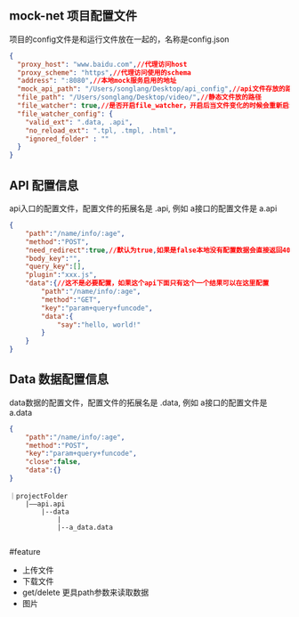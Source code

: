 
## mock-net 项目配置文件
项目的config文件是和运行文件放在一起的，名称是config.json

```json
{
  "proxy_host": "www.baidu.com",//代理访问host
  "proxy_scheme": "https",//代理访问使用的schema
  "address": ":8080",//本地mock服务启用的地址
  "mock_api_path": "/Users/songlang/Desktop/api_config",//api文件存放的路径
  "file_path": "/Users/songlang/Desktop/video/",//静态文件放的路径
  "file_watcher": true,//是否开启file_watcher，开启后当文件变化的时候会重新启动服务来更新配置信息
  "file_watcher_config": {
    "valid_ext": ".data, .api",
    "no_reload_ext": ".tpl, .tmpl, .html",
    "ignored_folder" : ""
  }
}
```


## API 配置信息
api入口的配置文件，配置文件的拓展名是 .api, 例如 a接口的配置文件是 a.api
```json
{
	"path":"/name/info/:age",
	"method":"POST",
	"need_redirect":true,//默认为true,如果是false本地没有配置数据会直接返回404
	"body_key":"",
	"query_key":[],
	"plugin":"xxx.js",
	"data":{//这不是必要配置，如果这个api下面只有这个一个结果可以在这里配置
		"path":"/name/info/:age",
		"method":"GET",
		"key":"param+query+funcode",
		"data":{
			"say":"hello, world!"
		}
	}
}
```


## Data 数据配置信息
data数据的配置文件，配置文件的拓展名是 .data, 例如 a接口的配置文件是 a.data
```json
{
	"path":"/name/info/:age",
	"method":"POST",
	"key":"param+query+funcode",
	"close":false,
	"data":{}
}
```


```
｜projectFolder
    |——api.api
        |--data
            |
            |--a_data.data
        
```




#feature
- 上传文件
- 下载文件
- get/delete 更具path参数来读取数据
- 图片

